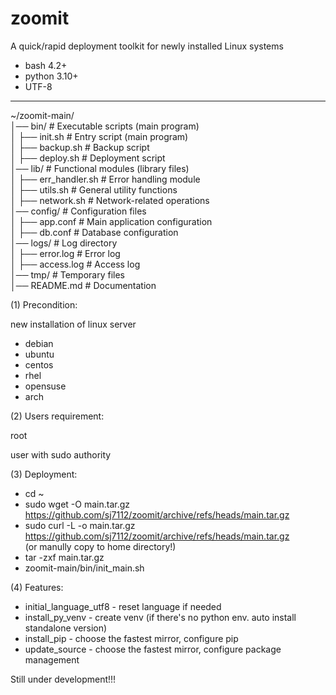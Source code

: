 # zoomit
A quick/rapid deployment toolkit for newly installed Linux systems

- bash 4.2+
- python 3.10+
- UTF-8

---
~/zoomit-main/  
│── bin/ # Executable scripts (main program)  
│ ├── init.sh # Entry script (main program)  
│ ├── backup.sh # Backup script  
│ ├── deploy.sh # Deployment script  
│── lib/ # Functional modules (library files)  
│ ├── err_handler.sh # Error handling module  
│ ├── utils.sh # General utility functions  
│ ├── network.sh # Network-related operations  
│── config/ # Configuration files  
│ ├── app.conf # Main application configuration  
│ ├── db.conf # Database configuration  
│── logs/ # Log directory  
│ ├── error.log # Error log  
│ ├── access.log # Access log  
│── tmp/ # Temporary files  
│── README.md # Documentation  


(1) Precondition:

new installation of linux server
- debian
- ubuntu
- centos
- rhel
- opensuse
- arch


(2) Users requirement:

root

user with sudo authority


(3) Deployment:

- cd ~
- sudo wget -O main.tar.gz https://github.com/sj7112/zoomit/archive/refs/heads/main.tar.gz  
- sudo curl -L -o main.tar.gz https://github.com/sj7112/zoomit/archive/refs/heads/main.tar.gz  
  (or manully copy to home directory!)
- tar -zxf main.tar.gz
- zoomit-main/bin/init_main.sh


(4) Features:
- initial_language_utf8 - reset language if needed
- install_py_venv  - create venv (if there's no python env. auto install standalone version)
- install_pip      - choose the fastest mirror, configure pip
- update_source    - choose the fastest mirror, configure package management



Still under development!!!
